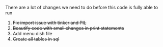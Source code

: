 There are a lot of changes we need to do before this code is fully able to run

1. <s>Fix import issue with tinker and PIL</s>
2. <s>Beautify code with small changes in print statements</s>
3. Add menu dish file
4. <s>Create all tables in sql</s>